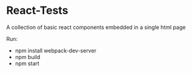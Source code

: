 # React-Tests

A collection of basic react components embedded in a single html page 

Run: 

 - npm install webpack-dev-server
 - npm build
 - npm start
